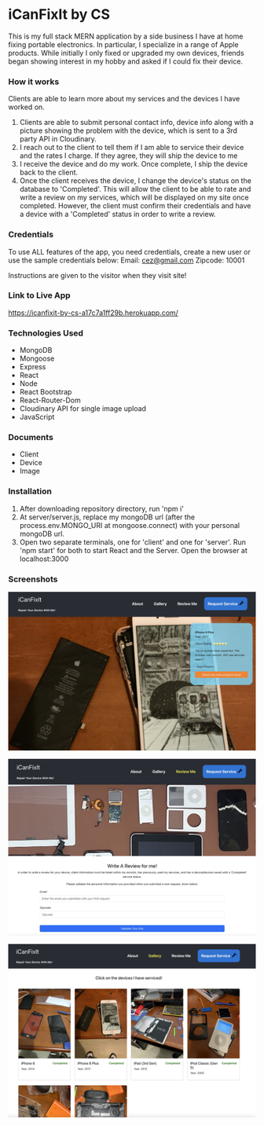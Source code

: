 # iCanFixIt by CS

This is my full stack MERN application by a side business I have at home fixing portable electronics. In particular, I specialize in a range of Apple products. While initially I only fixed or upgraded my own devices, friends began showing interest in my hobby and asked if I could fix their device.

### How it works
Clients are able to learn more about my services and the devices I have worked on. 
1. Clients are able to submit personal contact info, device info along with a picture showing the problem with the device, which is sent to a 3rd party API in Cloudinary.
2. I reach out to the client to tell them if I am able to service their device and the rates I charge. If they agree, they will ship the device to me
3. I receive the device and do my work. Once complete, I ship the device back to the client.
4. Once the client receives the device, I change the device's status on the database to 'Completed'. This will allow the client to be able to rate and write a review on my services, which will be displayed on my site once completed. However, the client must confirm their credentials and have a device with a 'Completed' status in order to write a review. 

### Credentials
To use ALL features of the app, you need credentials, create a new user or use the sample credentials below:
Email: cez@gmail.com
Zipcode: 10001

Instructions are given to the visitor when they visit site!

### Link to Live App
https://icanfixit-by-cs-a17c7a1ff29b.herokuapp.com/

### Technologies Used
- MongoDB
- Mongoose
- Express
- React
- Node
- React Bootstrap
- React-Router-Dom
- Cloudinary API for single image upload
- JavaScript

### Documents
- Client
- Device
- Image

### Installation
1. After downloading repository directory, run 'npm i'
2. At server/server.js, replace my mongoDB url (after the process.env.MONGO_URI at mongoose.connect) with your personal mongoDB url. 
3. Open two separate terminals, one for 'client' and one for 'server'. Run 'npm start' for both to start React and the Server. Open the browser at localhost:3000


### Screenshots
![screenshot-1](./screenshots/1.png)

![screenshot-2](./screenshots/2.png)

![screenshot-3](./screenshots/3.png)

